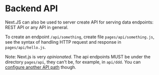 # Backend API

Next.JS can also be used to server create API for serving data endpoints:
REST API or any API in general.

To create an endpoint `/api/something`, create file `pages/api/something.js`,
see the syntax of handling HTTP request and response in `pages/api/hello.js`.

Note: Next.js is very _opinionated_. The api endpoints MUST be under the
directory `pages/api`, they can't be, for example, in `api/ddd`. You
can [configure another API path](https://github.com/vercel/next.js/discussions/22256)
though.


